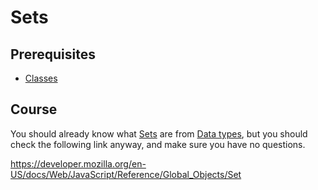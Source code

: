 # Sets

## Prerequisites

- [Classes](/courses/js/basics/classes)

## Course

You should already know what [Sets](https://javascript.info/map-set-weakmap-weakset#set) are from [Data types](/courses/js/basics/data-types), but you should check the following link anyway, and make sure you have no questions.

https://developer.mozilla.org/en-US/docs/Web/JavaScript/Reference/Global_Objects/Set
